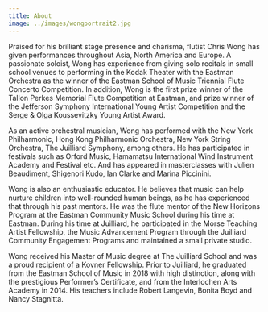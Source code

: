 ```yaml
---
title: About
image: ../images/wongportrait2.jpg
---
```

Praised for his brilliant stage presence and charisma, flutist Chris Wong has given performances throughout Asia, North America and Europe. A passionate soloist, Wong has experience from giving solo recitals in small school venues to performing in the Kodak Theater with the Eastman Orchestra as the winner of the Eastman School of Music Triennial Flute Concerto Competition. In addition, Wong is the first prize winner of the Tallon Perkes Memorial Flute Competition at Eastman, and prize winner of the Jefferson Symphony International Young Artist Competition and the Serge & Olga Koussevitzky Young Artist Award.

As an active orchestral musician, Wong has performed with the New York Philharmonic, Hong Kong Philharmonic Orchestra, New York String Orchestra, The Juilliard Symphony, among others. He has participated in festivals such as Orford Music, Hamamatsu International Wind Instrument Academy and Festival etc. And has appeared in masterclasses with Julien Beaudiment, Shigenori Kudo, Ian Clarke and Marina Piccinini.

Wong is also an enthusiastic educator. He believes that music can help nurture children into well-rounded human beings, as he has experienced that through his past mentors. He was the flute mentor of the New Horizons Program at the Eastman Community Music School during his time at Eastman. During his time at Juilliard, he participated in the Morse Teaching Artist Fellowship, the Music Advancement Program through the Juilliard Community Engagement Programs and maintained a small private studio.

Wong received his Master of Music degree at The Juilliard School and was a proud recipient of a Kovner Fellowship. Prior to Juilliard, he graduated from the Eastman School of Music in 2018 with high distinction, along with the prestigious Performer’s Certificate, and from the Interlochen Arts Academy in 2014. His teachers include Robert Langevin, Bonita Boyd and Nancy Stagnitta.